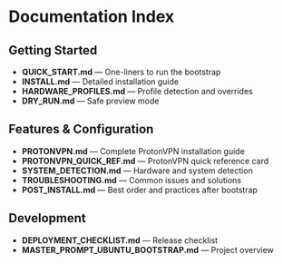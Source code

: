 # Documentation Index

## Getting Started
- **QUICK_START.md** — One-liners to run the bootstrap
- **INSTALL.md** — Detailed installation guide
- **HARDWARE_PROFILES.md** — Profile detection and overrides
- **DRY_RUN.md** — Safe preview mode

## Features & Configuration
- **PROTONVPN.md** — Complete ProtonVPN installation guide
- **PROTONVPN_QUICK_REF.md** — ProtonVPN quick reference card
- **SYSTEM_DETECTION.md** — Hardware and system detection
- **TROUBLESHOOTING.md** — Common issues and solutions
 - **POST_INSTALL.md** — Best order and practices after bootstrap

## Development
- **DEPLOYMENT_CHECKLIST.md** — Release checklist
- **MASTER_PROMPT_UBUNTU_BOOTSTRAP.md** — Project overview
